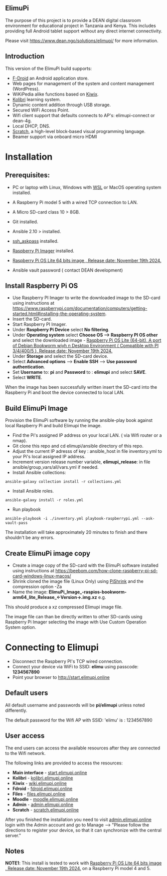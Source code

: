 ## ElimuPi

The purpose of this project is to provide a DEAN digital classroom environment for educational project in Tanzania and Kenya. This includes providing full Android tablet support without any direct internet connectivity.

Please visit https://www.dean.ngo/solutions/elimupi/  for more information.

## Introduction

This version of the ElimuPi build supports:

- [F-Droid](https://f-droid.org/) an Android application store.
- Web pages for management of the system and content management (WordPress).
- WiKiPedia alike functions based on [Kiwix](https://www.kiwix.org/en/about/).
- [Kolibri](https://learningequality.org/kolibri/) learning system.
- Dynamic content addition through USB storage.
- Secured WiFi Access Point.
- Wifi client support that defaults connects to AP's: elimupi-connect or dean-4g.
- Local DHCP, DNS.
- [Scratch](https://scratch.mit.edu/about), a high-level block-based visual programming language.
- Beamer support via onboard micro HDMI

#  Installation

## Prerequisites:
 - PC or laptop with Linux, Windows with [WSL](https://ubuntu.com/wsl) or MacOS operating system installed.
 - A Raspberry Pi model 5 with a wired TCP connection to LAN.
 - A Micro SD-card class 10 > 8GB.
 - Git installed.
 - Ansible 2.10 > installed.
 - [ssh_askpass](https://packages.ubuntu.com/search?keywords=ssh-askpass) installed.
 - [Raspberry Pi Imager](https://www.raspberrypi.com/software/)  installed.
 - [Raspberry Pi OS Lite 64 bits image , Release date:  November 19th 2024.](https://downloads.raspberrypi.com/raspios_lite_arm64/images/raspios_lite_arm64-2024-11-19/2024-11-19-raspios-bookworm-arm64-lite.img.xz)

 - Ansible vault password ( contact DEAN development)

## Install Raspberry Pi OS

 - Use Raspberry PI Imager to write the downloaded image to the SD-card using instructions at  https://www.raspberrypi.com/documentation/computers/getting-started.html#installing-the-operating-system.
 - Insert the SD-card.
 - Start Raspberry PI Imager.
 - Under **Raspberry Pi Device** select **No filtering**.
 - Under **Operating system** select **Choose OS --> Raspberry PI OS other** and select the downloaded image - [Raspberry Pi OS Lite (64-bit), A port of Debian Bookworm wiyh n Desktop Environment ( Compatible with PI 3/4/400/5 ), Release date: November 19th 2024.](https://downloads.raspberrypi.com/raspios_lite_arm64/images/raspios_lite_arm64-2024-11-19/2024-11-19-raspios-bookworm-arm64-lite.img.xz)
 - Under **Storage** and select the SD-card device.
 - Select **Advanced options** -->  **Enable SSH** --> **Use password authentication**.
 - Set **Username** to: **pi** and **Password** to : **elimupi** and select **SAVE**.
 - Select **WRITE**.

 When the image has been successfully written insert the SD-card into the Raspberry Pi and boot the device connected to local LAN.

## Build ElimuPi Image

Provision the ElimuPi software by running the ansible-play book against local Raspberry Pi and build Elimupi the image.

 - Find the Pi's assigned IP address on your local LAN. ( via Wifi router or a nmap).
 - Git clone this repo and cd elimupi/ansible directory of this repo.
 - Adjust the current IP adresss of key : ansible_host  in file  inventory.yml to your Pi's local assigned IP address.
 - Increment version release number variable, **elimupi_release**: in file ansible/group_vars/all/vars.yml if needed.
 - Install Ansible collections:

`ansible-galaxy collection install -r collections.yml`

 - Install Ansible roles.

`ansible-galaxy install -r roles.yml`

 - Run playbook

`ansible-playbook -i ./inventory.yml playbook-raspberrypi.yml --ask-vault-pass`

The installation will take approximately 20 minutes to finish and there shouldn't be any errors.

## Create ElimuPi image copy

 - Create a image copy of the SD-card with the ElimuPi software installed using instructions at https://beebom.com/how-clone-raspberry-pi-sd-card-windows-linux-macos/
 - Shrink cloned the image file (Linux Only) using [PiShrink](https://github.com/Drewsif/PiShrink) and the compression option -Za
 - Name the image: **ElimuPi_Image_<YYYY-MM-DD>-raspios-bookworm-arm64_lite_Release_<-Version->.img.xz** e.g.

This should produce a xz compressed Elimupi image file.

The image file can than be directly written to other SD-cards using Raspberry Pi Imager selecting the image with Use Custom Operation System option.

# Connecting to Elimupi

-  Disconnect the Raspberry PI's TCP wired connection.
-  Connect your device via WiFi to SSID:  **elimu** using passcode: **1234567890**
-  Point your browser to http://start.elimupi.online

## Default users
All default username and passwords will be **pi/elimupi** unless noted differently.

The default password for the Wifi AP with SSID: 'elimu' is : 1234567890

## User access
The end users can access the available resources after they are connected to the Wifi network.

The following links are provided to access the resources:

- **Main interface** - [start.elimupi.online](http://start.elimupi.online)
- **Kolibri** - [kolibri.elimupi.online](http://kolibri.elimupi.online)
- **Kiwix** - [wiki.elimupi.online](http://wiki.elimupi.online)
- **Fdroid** - [fdroid.elimupi.online](http://fdroid.elimupi.online)
- **Files** - [files.elimupi.online](http://files.elimupi.online)
- **Moodle** - [moodle.elimupi.online](http://moodle.elimupi.online)
- **Admin** - [admin.elimupi.online](http://admin.elimupi.online)
- **Scratch** - [scratch.elimupi.online](http://scratch.elimupi.online)

After you finished the installation you need to visit [admin.elimupi.online](http://admin.elimupi.online) login with the Admin account and go to Manage --> "Please follow the directions to register your device, so that it can synchronize with the central server."

## Notes
**NOTE1**: This install is tested to work with [Raspberry Pi OS Lite 64 bits image , Release date: November 19th 2024.](https://downloads.raspberrypi.com/raspios_lite_arm64/images/raspios_lite_arm64-2024-11-19/2024-11-19-raspios-bookworm-arm64-lite.img.xz) on a Raspberry Pi model 4 and 5.

